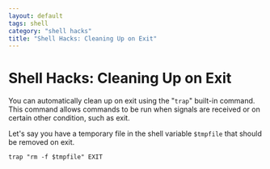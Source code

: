 ```yaml
---
layout: default
tags: shell
category: "shell hacks"
title: "Shell Hacks: Cleaning Up on Exit"
---
```

Shell Hacks: Cleaning Up on Exit
================================

You can automatically clean up on exit using the "```trap```" built-in command.
This command allows commands to be run when signals are received or on certain
other condition, such as exit.

Let's say you have a temporary file in the shell variable ```$tmpfile``` that
should be removed on exit.

```
trap "rm -f $tmpfile" EXIT
```
